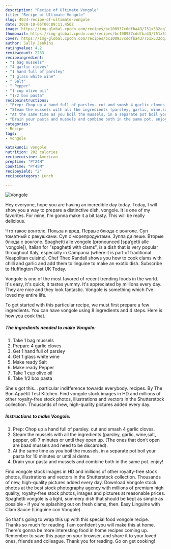 ```yaml
---
description: "Recipe of Ultimate Vongole"
title: "Recipe of Ultimate Vongole"
slug: 4034-recipe-of-ultimate-vongole
date: 2020-10-05T00:09:11.456Z
image: https://img-global.cpcdn.com/recipes/bc100937cddfba43/751x532cq70/vongole-recipe-main-photo.jpg
thumbnail: https://img-global.cpcdn.com/recipes/bc100937cddfba43/751x532cq70/vongole-recipe-main-photo.jpg
cover: https://img-global.cpcdn.com/recipes/bc100937cddfba43/751x532cq70/vongole-recipe-main-photo.jpg
author: Sally Jenkins
ratingvalue: 4.2
reviewcount: 2233
recipeingredient:
- "1 bag mussels"
- "4 garlic cloves"
- "1 hand full of parsley"
- "1 glass white wine"
- " Salt"
- " Pepper"
- "1 cup olive oil"
- "1/2 box pasta"
recipeinstructions:
- "Prep: Chop up a hand full of parsley. cut and smash 4 garlic cloves."
- "Steam the mussels with all the ingredients (parsley, garlic, wine,salt, pepper, oil) 7 minutes or until they open up. (The ones that don’t open are baad mussels and need to be discarded)."
- "At the same time as you boil the mussels, in a separate pot boil your pasta for 10 minutes or until al dente."
- "Drain your pasta and mussels and combine both in the same pot. enjoy!"
categories:
- Recipe
tags:
- vongole

katakunci: vongole 
nutrition: 202 calories
recipecuisine: American
preptime: "PT24M"
cooktime: "PT45M"
recipeyield: "2"
recipecategory: Lunch

---
```



![Vongole](https://img-global.cpcdn.com/recipes/bc100937cddfba43/751x532cq70/vongole-recipe-main-photo.jpg)

Hey everyone, hope you are having an incredible day today. Today, I will show you a way to prepare a distinctive dish, vongole. It is one of my favorites. For mine, I'm gonna make it a bit tasty. This will be really delicious.

Что такое вонголе. Польза и вред. Первые блюда с вонголе. Суп томатный с ракушками. Суп с морепродуктами. Зуппа ди пеше. Вторые блюда с вонголе. Spaghetti alle vongole (pronounced [spaˈɡetti alle ˈvoŋɡole]), Italian for &#34;spaghetti with clams&#34;, is a dish that is very popular throughout Italy, especially in Campania (where it is part of traditional Neapolitan cuisine). Chef Theo Randall shows you how to cook clams with chilli and garlic and add them to linguine to make an exotic dish. Subscribe to Huffington Post UK Today.

Vongole is one of the most favored of recent trending foods in the world. It's easy, it's quick, it tastes yummy. It's appreciated by millions every day. They are nice and they look fantastic. Vongole is something which I've loved my entire life.


To get started with this particular recipe, we must first prepare a few ingredients. You can have vongole using 8 ingredients and 4 steps. Here is how you cook that.

<!--inarticleads1-->

##### The ingredients needed to make Vongole:

1. Take 1 bag mussels
1. Prepare 4 garlic cloves
1. Get 1 hand full of parsley
1. Get 1 glass white wine
1. Make ready  Salt
1. Make ready  Pepper
1. Take 1 cup olive oil
1. Take 1/2 box pasta


She&#39;s got this… particular indifference towards everybody. recipes. By The Bon Appétit Test Kitchen. Find vongole stock images in HD and millions of other royalty-free stock photos, illustrations and vectors in the Shutterstock collection. Thousands of new, high-quality pictures added every day. 

<!--inarticleads2-->

##### Instructions to make Vongole:

1. Prep: Chop up a hand full of parsley. cut and smash 4 garlic cloves.
1. Steam the mussels with all the ingredients (parsley, garlic, wine,salt, pepper, oil) 7 minutes or until they open up. (The ones that don’t open are baad mussels and need to be discarded).
1. At the same time as you boil the mussels, in a separate pot boil your pasta for 10 minutes or until al dente.
1. Drain your pasta and mussels and combine both in the same pot. enjoy!


Find vongole stock images in HD and millions of other royalty-free stock photos, illustrations and vectors in the Shutterstock collection. Thousands of new, high-quality pictures added every day. Download Vongole stock photos at the best stock photography agency with millions of premium high quality, royalty-free stock photos, images and pictures at reasonable prices. Spaghetti vongole is a light, summery dish that should be kept as simple as possible - if you&#39;re splashing out on fresh clams, then. Easy Linguine with Clam Sauce (Linguine con Vongole). 

So that's going to wrap this up with this special food vongole recipe. Thanks so much for reading. I am confident you will make this at home. There's gonna be more interesting food in home recipes coming up. Remember to save this page on your browser, and share it to your loved ones, friends and colleague. Thank you for reading. Go on get cooking!

